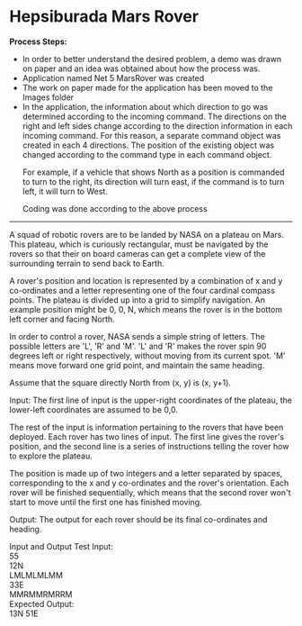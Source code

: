 # Hepsiburada Mars Rover
 <strong>Process Steps:</strong>
 <ul>

 <li>
  In order to better understand the desired problem, a demo was drawn on paper and an idea was obtained about how the process was.
 </li>
 <li>
  Application named Net 5 MarsRover was created
 </li>
 <li>
  The work on paper made for the application has been moved to the Images folder
 </li>
 <li>
In the application, the information about which direction to go was determined according to the incoming command. The directions on the right and left sides change according to the direction information in each incoming command. For this reason, a separate command object was created in each 4 directions. The position of the existing object was changed according to the command type in each command object.
  
For example, if a vehicle that shows North as a position is commanded to turn to the right, its direction will turn east, if the command is to turn left, it will turn to West.

Coding was done according to the above process
  </li>
 </ul>

<hr>
A squad of robotic rovers are to be landed by NASA on a plateau on Mars. This plateau, which is curiously rectangular, must be navigated by the rovers so that their on board cameras can get a complete view of the surrounding terrain to send back to Earth.

A rover's position and location is represented by a combination of x and y co-ordinates and a letter representing one of the four cardinal compass points. The plateau is divided up into a grid to simplify navigation. An example position might be 0, 0, N, which means the rover is in the bottom left corner and facing North.

In order to control a rover, NASA sends a simple string of letters. The possible letters are 'L', 'R' and 'M'. 'L' and 'R' makes the rover spin 90 degrees left or right respectively, without moving from its current spot. 'M' means move forward one grid point, and maintain the same heading.

Assume that the square directly North from (x, y) is (x, y+1).

Input:
The first line of input is the upper-right coordinates of the plateau, the lower-left coordinates are assumed to be 0,0.

The rest of the input is information pertaining to the rovers that have been deployed. Each rover has two lines of input. The first line gives the rover's position, and the second line is a series of instructions telling the rover how to explore the plateau.
   
The position is made up of two integers and a letter separated by spaces, corresponding to the x and y co-ordinates and the rover's orientation.
Each rover will be finished sequentially, which means that the second rover won't start to move until the first one has finished moving.

Output:
The output for each rover should be its final co-ordinates and heading.

Input and Output
Test Input:<br>
55 <br>
12N <br>
LMLMLMLMM <br>
33E <br>
MMRMMRMRRM <br>
Expected Output: <br>
13N
51E
